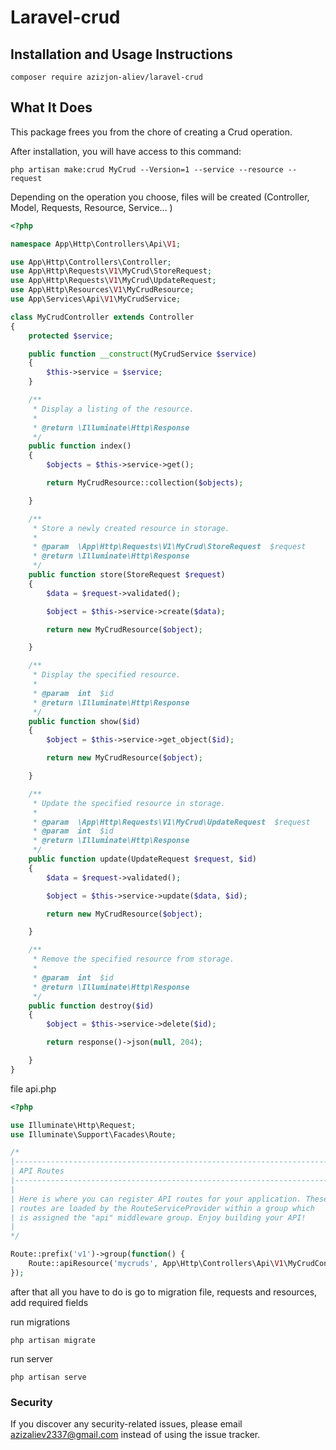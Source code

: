 # Laravel-crud


## Installation and Usage Instructions
```
composer require azizjon-aliev/laravel-crud
```

## What It Does
This package frees you from the chore of creating a Crud operation.

After installation, you will have access to this command:
```
php artisan make:crud MyCrud --Version=1 --service --resource --request 
```

Depending on the operation you choose, files will be created (Controller, Model, Requests, Resource, Service... )

```php
<?php

namespace App\Http\Controllers\Api\V1;

use App\Http\Controllers\Controller;
use App\Http\Requests\V1\MyCrud\StoreRequest;
use App\Http\Requests\V1\MyCrud\UpdateRequest;
use App\Http\Resources\V1\MyCrudResource;
use App\Services\Api\V1\MyCrudService;

class MyCrudController extends Controller
{
    protected $service;

    public function __construct(MyCrudService $service)
    {
        $this->service = $service;
    }

    /**
     * Display a listing of the resource.
     *
     * @return \Illuminate\Http\Response
     */
    public function index()
    {
        $objects = $this->service->get();

        return MyCrudResource::collection($objects);

    }

    /**
     * Store a newly created resource in storage.
     *
     * @param  \App\Http\Requests\V1\MyCrud\StoreRequest  $request
     * @return \Illuminate\Http\Response
     */
    public function store(StoreRequest $request)
    {
        $data = $request->validated();

        $object = $this->service->create($data);

        return new MyCrudResource($object);

    }

    /**
     * Display the specified resource.
     *
     * @param  int  $id
     * @return \Illuminate\Http\Response
     */
    public function show($id)
    {
        $object = $this->service->get_object($id);

        return new MyCrudResource($object);

    }

    /**
     * Update the specified resource in storage.
     *
     * @param  \App\Http\Requests\V1\MyCrud\UpdateRequest  $request
     * @param  int  $id
     * @return \Illuminate\Http\Response
     */
    public function update(UpdateRequest $request, $id)
    {
        $data = $request->validated();

        $object = $this->service->update($data, $id);

        return new MyCrudResource($object);

    }

    /**
     * Remove the specified resource from storage.
     *
     * @param  int  $id
     * @return \Illuminate\Http\Response
     */
    public function destroy($id)
    {
        $object = $this->service->delete($id);

        return response()->json(null, 204);

    }
}

```

file api.php
```php
<?php

use Illuminate\Http\Request;
use Illuminate\Support\Facades\Route;

/*
|--------------------------------------------------------------------------
| API Routes
|--------------------------------------------------------------------------
|
| Here is where you can register API routes for your application. These
| routes are loaded by the RouteServiceProvider within a group which
| is assigned the "api" middleware group. Enjoy building your API!
|
*/

Route::prefix('v1')->group(function() {
	Route::apiResource('mycruds', App\Http\Controllers\Api\V1\MyCrudController::class);
});

```

after that all you have to do is go to migration file, requests and resources, add required fields

run migrations
```
php artisan migrate
```

run server
```
php artisan serve
```

### Security

If you discover any security-related issues, please email [azizaliev2337@gmail.com](mailto:azizaliev2337@gmail.com) instead of using the issue tracker.
